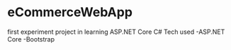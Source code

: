 # eCommerceWebApp
first experiment project in learning ASP.NET Core C#
Tech used
-ASP.NET Core
-Bootstrap
